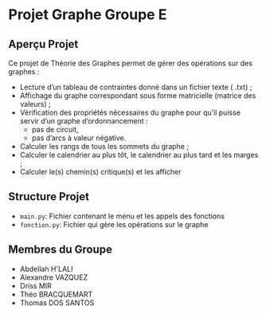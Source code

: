 # Projet Graphe Groupe E

## Aperçu Projet

Ce projet de Théorie des Graphes permet de gérer des opérations sur des graphes :

-  Lecture d’un tableau de contraintes donné dans un fichier texte ( .txt) ;
-  Affichage du graphe correspondant sous forme matricielle (matrice des valeurs) ;
-  Vérification des propriétés nécessaires du graphe pour qu’il puisse servir d’un graphe d’ordonnancement :
   -  pas de circuit,
   -  pas d’arcs à valeur négative.
-  Calculer les rangs de tous les sommets du graphe ;
-  Calculer le calendrier au plus tôt, le calendrier au plus tard et les marges ;
-  Calculer le(s) chemin(s) critique(s) et les afficher

## Structure Projet

-  `main.py`: Fichier contenant le menu et les appels des fonctions
-  `fonction.py`: Fichier qui gère les opérations sur le graphe

## Membres du Groupe

-  Abdellah H'LALI
-  Alexandre VAZQUEZ
-  Driss MIR
-  Théo BRACQUEMART
-  Thomas DOS SANTOS
